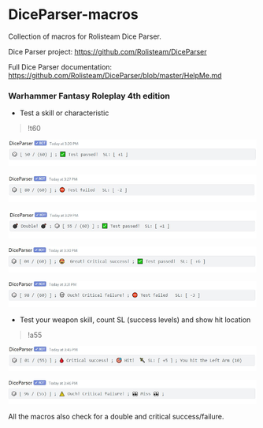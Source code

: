 # DiceParser-macros
Collection of macros for Rolisteam Dice Parser.

Dice Parser project: https://github.com/Rolisteam/DiceParser

Full Dice Parser documentation: https://github.com/Rolisteam/DiceParser/blob/master/HelpMe.md


### Warhammer Fantasy Roleplay 4th edition

* Test a skill or characteristic

> !t60

![pass](https://raw.githubusercontent.com/pszeptynski/DiceParser-macros/master/screenshots/pass.jpg)

![fail](https://raw.githubusercontent.com/pszeptynski/DiceParser-macros/master/screenshots/fail.jpg)

![double](https://raw.githubusercontent.com/pszeptynski/DiceParser-macros/master/screenshots/double.jpg)

![critical_success](https://raw.githubusercontent.com/pszeptynski/DiceParser-macros/master/screenshots/critical_success.jpg)

![critical_failure](https://raw.githubusercontent.com/pszeptynski/DiceParser-macros/master/screenshots/critical_failure.jpg)





* Test your weapon skill, count SL (success levels) and show hit location

> !a55

![critical_hit](https://raw.githubusercontent.com/pszeptynski/DiceParser-macros/master/screenshots/critical_hit.jpg)

![critical_miss](https://raw.githubusercontent.com/pszeptynski/DiceParser-macros/master/screenshots/critical_miss.jpg)






All the macros also check for a double and critical success/failure.

